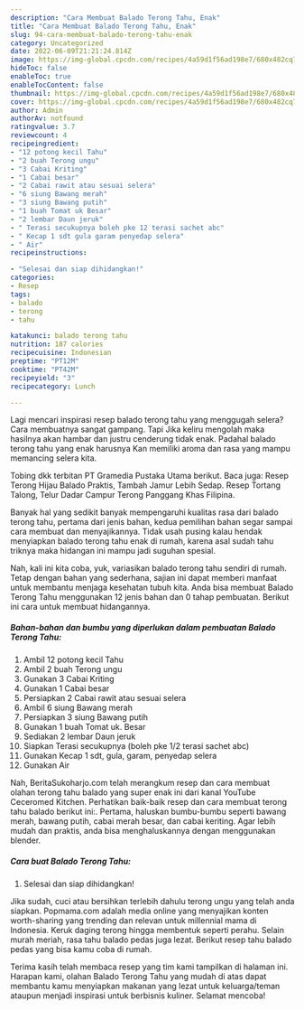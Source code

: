 ```yaml
---
description: "Cara Membuat Balado Terong Tahu, Enak"
title: "Cara Membuat Balado Terong Tahu, Enak"
slug: 94-cara-membuat-balado-terong-tahu-enak
category: Uncategorized
date: 2022-06-09T21:21:24.814Z
image: https://img-global.cpcdn.com/recipes/4a59d1f56ad198e7/680x482cq70/balado-terong-tahu-foto-resep-utama.jpg
hideToc: false
enableToc: true
enableTocContent: false
thumbnail: https://img-global.cpcdn.com/recipes/4a59d1f56ad198e7/680x482cq70/balado-terong-tahu-foto-resep-utama.jpg
cover: https://img-global.cpcdn.com/recipes/4a59d1f56ad198e7/680x482cq70/balado-terong-tahu-foto-resep-utama.jpg
author: Admin
authorAv: notfound
ratingvalue: 3.7
reviewcount: 4
recipeingredient:
- "12 potong kecil Tahu"
- "2 buah Terong ungu"
- "3 Cabai Kriting"
- "1 Cabai besar"
- "2 Cabai rawit atau sesuai selera"
- "6 siung Bawang merah"
- "3 siung Bawang putih"
- "1 buah Tomat uk Besar"
- "2 lembar Daun jeruk"
- " Terasi secukupnya boleh pke 12 terasi sachet abc"
- " Kecap 1 sdt gula garam penyedap selera"
- " Air"
recipeinstructions:

- "Selesai dan siap dihidangkan!"
categories:
- Resep
tags:
- balado
- terong
- tahu

katakunci: balado terong tahu 
nutrition: 187 calories
recipecuisine: Indonesian
preptime: "PT12M"
cooktime: "PT42M"
recipeyield: "3"
recipecategory: Lunch

---
```



Lagi mencari inspirasi resep balado terong tahu yang menggugah selera? Cara membuatnya sangat gampang. Tapi Jika keliru mengolah maka hasilnya akan hambar dan justru cenderung tidak enak. Padahal balado terong tahu yang enak harusnya Kan memiliki aroma dan rasa yang mampu memancing selera kita.


Tobing dkk terbitan PT Gramedia Pustaka Utama berikut. Baca juga: Resep Terong Hijau Balado Praktis, Tambah Jamur Lebih Sedap. Resep Tortang Talong, Telur Dadar Campur Terong Panggang Khas Filipina.

Banyak hal yang sedikit banyak mempengaruhi kualitas rasa dari balado terong tahu, pertama dari jenis bahan, kedua pemilihan bahan segar sampai cara membuat dan menyajikannya. Tidak usah pusing kalau hendak menyiapkan balado terong tahu enak di rumah, karena asal sudah tahu triknya maka hidangan ini mampu jadi suguhan spesial.


Nah, kali ini kita coba, yuk, variasikan balado terong tahu sendiri di rumah. Tetap dengan bahan yang sederhana, sajian ini dapat memberi manfaat untuk membantu menjaga kesehatan tubuh kita. Anda bisa membuat Balado Terong Tahu menggunakan 12 jenis bahan dan 0 tahap pembuatan. Berikut ini cara untuk membuat hidangannya.

<!--inarticleads1-->

##### Bahan-bahan dan bumbu yang diperlukan dalam pembuatan Balado Terong Tahu:

1. Ambil 12 potong kecil Tahu
1. Ambil 2 buah Terong ungu
1. Gunakan 3 Cabai Kriting
1. Gunakan 1 Cabai besar
1. Persiapkan 2 Cabai rawit atau sesuai selera
1. Ambil 6 siung Bawang merah
1. Persiapkan 3 siung Bawang putih
1. Gunakan 1 buah Tomat uk. Besar
1. Sediakan 2 lembar Daun jeruk
1. Siapkan  Terasi secukupnya (boleh pke 1/2 terasi sachet abc)
1. Gunakan  Kecap 1 sdt, gula, garam, penyedap selera
1. Gunakan  Air


Nah, BeritaSukoharjo.com telah merangkum resep dan cara membuat olahan terong tahu balado yang super enak ini dari kanal YouTube Ceceromed Kitchen. Perhatikan baik-baik resep dan cara membuat terong tahu balado berikut ini:. Pertama, haluskan bumbu-bumbu seperti bawang merah, bawang putih, cabai merah besar, dan cabai keriting. Agar lebih mudah dan praktis, anda bisa menghaluskannya dengan menggunakan blender. 

<!--inarticleads2-->

##### Cara buat Balado Terong Tahu:


1. Selesai dan siap dihidangkan!

Jika sudah, cuci atau bersihkan terlebih dahulu terong ungu yang telah anda siapkan. Popmama.com adalah media online yang menyajikan konten worth-sharing yang trending dan relevan untuk millennial mama di Indonesia. Keruk daging terong hingga membentuk seperti perahu. Selain murah meriah, rasa tahu balado pedas juga lezat. Berikut resep tahu balado pedas yang bisa kamu coba di rumah. 

Terima kasih telah membaca resep yang tim kami tampilkan di halaman ini. Harapan kami, olahan Balado Terong Tahu yang mudah di atas dapat membantu kamu menyiapkan makanan yang lezat untuk keluarga/teman ataupun menjadi inspirasi untuk berbisnis kuliner. Selamat mencoba!
